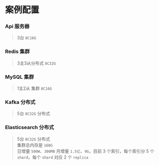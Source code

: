 
# 案例配置

### Api 服务器

> 3台 `8C16G`

### Redis 集群

> 3主3从分布式 `8C32G`

### MySQL 集群

> 1主2从 集群 `8C16G`

### Kafka 分布式

> 5台 `8C32G` 分布式

### Elasticsearch 分布式

> 5台 `8C32G` 分布式  
> 集群总内存是 `160G`  
> 日增量 `500W`、`300MB` 月增量 `1.5亿`、`9G`，目前 3 个索引，每个索引分 5 个 `shard`，每个 `shard` 对应 2 个 `replica`
